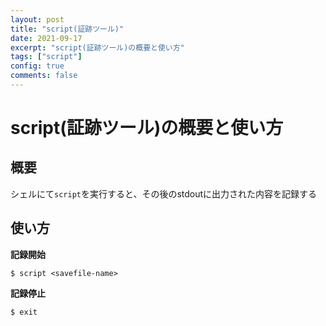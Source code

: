 ```yaml
---
layout: post
title: "script(証跡ツール)"
date: 2021-09-17
excerpt: "script(証跡ツール)の概要と使い方"
tags: ["script"]
config: true
comments: false
---
```


# script(証跡ツール)の概要と使い方

## 概要

シェルにて`script`を実行すると、その後のstdoutに出力された内容を記録する  

## 使い方

**記録開始**  

```console
$ script <savefile-name>
```

**記録停止**  

```console
$ exit
```
